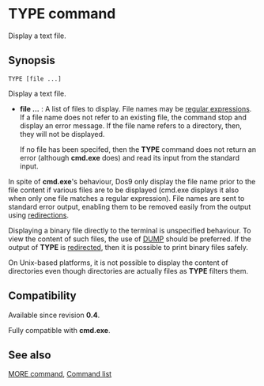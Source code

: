 # TYPE command #

Display a text file.

## Synopsis ##

    TYPE [file ...]

Display a text file.

* **file ...** : A list of files to display. File names may be [regular 
  expressions](spec/regexp). If a file name does not refer to an existing 
  file, the command stop and display an error message. If the file name refers 
  to a directory, then, they will not be displayed.

  If no file has been specifed, then the **TYPE** command does not return an 
  error \(although **cmd.exe** does\) and read its input from the standard 
  input.

In spite of **cmd.exe**'s behaviour, Dos9 only display the file name prior to 
the file content if various files are to be displayed \(cmd.exe displays it 
also when only one file matches a regular expression\). File names are sent to 
standard error output, enabling them to be removed easily from the output 
using [redirections](spec/red).

Displaying a binary file directly to the terminal is unspecified behaviour. To 
view the content of such files, the use of [DUMP](dump) should be preferred. 
If the output of **TYPE** is [redirected](spec/red), then it is possible to 
print binary files safely.

On Unix-based platforms, it is not possible to display the content of 
directories even though directories are actually files as **TYPE** filters 
them.

## Compatibility ##

Available since revision **0.4**.

Fully compatible with **cmd.exe**.

## See also ##

[MORE command](more), [Command list](commands) 

